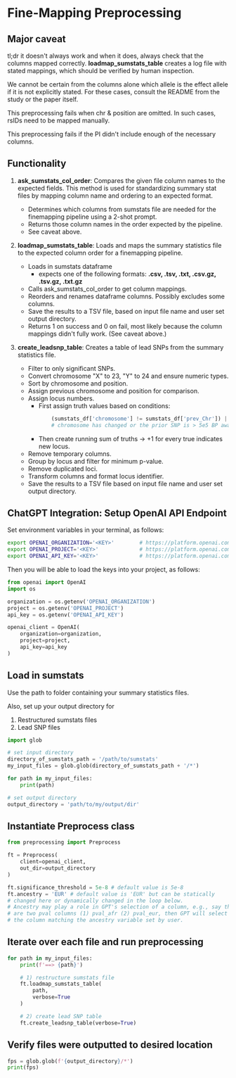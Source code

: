 # Fine-Mapping Preprocessing

## Major caveat

tl;dr it doesn't always work and when it does, always check that the columns mapped correctly. **loadmap_sumstats_table** creates a log file with stated mappings, which should be verified by human inspection.

We cannot be certain from the columns alone which allele is the effect allele if it is not explicitly stated. For these cases, consult the README from the study or the paper itself. 

This preprocessing fails when chr & position are omitted. In such cases, rsIDs need to be mapped manually. 

This preprocessing fails if the PI didn't include enough of the necessary columns.

## Functionality

1. **ask_sumstats_col_order**: Compares the given file column names to the expected fields. This method is used for standardizing summary stat files by mapping column name and ordering to an expected format.
    - Determines which columns from sumstats file are needed for the finemapping pipeline using a 2-shot prompt.
    - Returns those column names in the order expected by the pipeline.
    - See caveat above.

2. **loadmap_sumstats_table**: Loads and maps the summary statistics file to the expected column order for a finemapping pipeline.
    - Loads in sumstats dataframe
        - expects one of the following formats: **.csv, .tsv, .txt, .csv.gz, .tsv.gz, .txt.gz**
    - Calls ask_sumstats_col_order to get column mappings.
    - Reorders and renames dataframe columns. Possibly excludes some columns.
    - Save the results to a TSV file, based on input file name and user set output directory.
    - Returns 1 on success and 0 on fail, most likely because the column mappings didn't fully work. (See caveat above.)
    
3. **create_leadsnp_table**: Creates a table of lead SNPs from the summary statistics file.
    - Filter to only significant SNPs.
    - Convert chromosome "X" to 23, "Y" to 24 and ensure numeric types.
    - Sort by chromosome and position.
    - Assign previous chromosome and position for comparison.
    - Assign locus numbers.
        - First assign truth values based on conditions:
            ```python
                (sumstats_df['chromosome'] != sumstats_df['prev_Chr']) | (abs(sumstats_df['position'] - sumstats_df['prev_Position']) > 5e5)
                # chromosome has changed or the prior SNP is > 5e5 BP away --> new locus reached
            ```
        - Then create running sum of truths -> +1 for every true indicates new locus.
    - Remove temporary columns.
    - Group by locus and filter for minimum p-value.
    - Remove duplicated loci.
    - Transform columns and format locus identifier.
    - Save the results to a TSV file based on input file name and user set output directory.


## ChatGPT Integration: Setup OpenAI API Endpoint

Set environment variables in your terminal, as follows:
```bash
export OPENAI_ORGANIZATION='<KEY>'        # https://platform.openai.com/settings/organization/general
export OPENAI_PROJECT='<KEY>'             # https://platform.openai.com/settings/ -> project
export OPENAI_API_KEY='<KEY>'             # https://platform.openai.com/settings/profile?tab=api-keys
```

Then you will be able to load the keys into your project, as follows:
```python
from openai import OpenAI
import os

organization = os.getenv('OPENAI_ORGANIZATION')
project = os.getenv('OPENAI_PROJECT')
api_key = os.getenv('OPENAI_API_KEY')

openai_client = OpenAI(
    organization=organization,
    project=project,
    api_key=api_key
)
```

## Load in sumstats

Use the path to folder containing your summary statistics files.

Also, set up your output directory for
1) Restructured sumstats files
2) Lead SNP files

```python
import glob

# set input directory
directory_of_sumstats_path = '/path/to/sumstats'
my_input_files = glob.glob(directory_of_sumstats_path + '/*')

for path in my_input_files:
    print(path)

# set output directory
output_directory = 'path/to/my/output/dir'
```

## Instantiate Preprocess class

```python
from preprocessing import Preprocess

ft = Preprocess(
    client=openai_client, 
    out_dir=output_directory
)

ft.significance_threshold = 5e-8 # default value is 5e-8
ft.ancestry = 'EUR' # default value is 'EUR' but can be statically
# changed here or dynamically changed in the loop below.
# Ancestry may play a role in GPT's selection of a column, e.g., say there
# are two pval columns (1) pval_afr (2) pval_eur, then GPT will select
# the column matching the ancestry variable set by user.
```

## Iterate over each file and run preprocessing

```python
for path in my_input_files:
    print(f'==> {path}')

    # 1) restructure sumstats file
    ft.loadmap_sumstats_table(
        path, 
        verbose=True
    )

    # 2) create lead SNP table
    ft.create_leadsnp_table(verbose=True)
```

## Verify files were outputted to desired location

```python
fps = glob.glob(f'{output_directory}/*')
print(fps)
```
